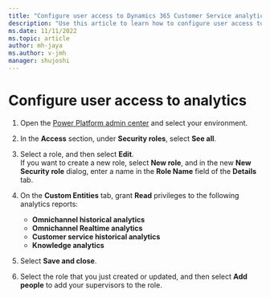 ```yaml
---
title: "Configure user access to Dynamics 365 Customer Service analytics  | MicrosoftDocs"
description: "Use this article to learn how to configure user access to Dynamics 365 Customer Service analytics."
ms.date: 11/11/2022
ms.topic: article
author: mh-jaya
ms.author: v-jmh
manager: shujoshi
---
```


# Configure user access to analytics

1. Open the [Power Platform admin center](https://admin.powerplatform.microsoft.com/) and select your environment.

1. In the **Access** section, under **Security roles**, select **See all**.

1. Select a role, and then select **Edit**. <br>
    If you want to create a new role, select **New role**, and in the new **New Security role** dialog, enter a name in the **Role Name** field of the **Details** tab.

1. On the **Custom Entities** tab, grant **Read** privileges to the following analytics reports:
    - **Omnichannel historical analytics**  
    - **Omnichannel Realtime analytics**   
    - **Customer service historical analytics** 
    - **Knowledge analytics** 

1. Select **Save and close**. 

1. Select the role that you just created or updated, and then select **Add people** to add your supervisors to the role.
